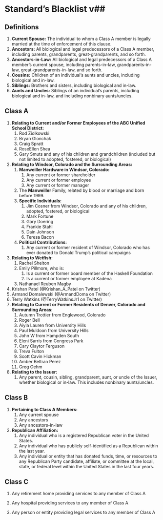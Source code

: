 # Standard’s Blacklist v##

## Definitions

1. **Current Spouse:** The individual to whom a Class A member is legally married at the time of enforcement of this clause.
2. **Ancestors:** All biological and legal predecessors of a Class A member, including parents, grandparents, great-grandparents, and so forth.
3. **Ancestors-in-Law:** All biological and legal predecessors of a Class A member’s current spouse, including parents-in-law, grandparents-in-law, great-grandparents-in-law, and so forth.
4. **Cousins:** Children of an individual’s aunts and uncles, including biological and in-law.
5. **Siblings:** Brothers and sisters, including biological and in-law.
6. **Aunts and Uncles:** Siblings of an individual’s parents, including biological and in-law, and including nonbinary aunts/uncles.

## Class A

1. **Relating to Current and/or Former Employees of the ABC Unified School District:**
    1. Rod Ziolkowski
    2. Bryan Glonchak
    3. Craig Spratt
    4. RoseEllen Shea
    5. Gary Smuts and any of his children and grandchildren (included but not limited to adopted, fostered, or biological)
2. **Relating to Windsor, Colorado and the Surrounding Areas:**
    1. **Manweiller Hardware in Windsor, Colorado:**
        1. Any current or former shareholder
        2. Any current or former employee
        3. Any current or former manager
    2. The **Manweiller** Family, related by blood or marriage and born before 1999.
    3. **Specific Individuals:**
        1. Jim Cosner from Windsor, Colorado and any of his children, adopted, fostered, or biological
        2. Mark Fortune
        3. Gary Doering
        4. Frankie Stahl
        5. Dain Johnson
        6. Teresa Bacon
    4. **Political Contributions:**
        1. Any current or former resident of Windsor, Colorado who has ever donated to Donald Trump’s political campaigns
3. **Relating to Wetfish:**
    1. Rachel Shelton
    2. Emily Pillmore, who is:
        1. Is a current or former board member of the Haskell Foundation
        2. Is a current or former employee at Kadena
    3. Nathanael Reuben Magby
4. Krishan Patel (@Krishan_A_Patel on Twitter)
5. Armand Domalewski (@ArmandDoma on Twitter)
6. Terry Watkins (@TerryWatkinsJr1 on Twitter)
7. **Relating to Current or Former Residents of Denver, Colorado and Surrounding Areas:**
    1. Autumn Trottier from Englewood, Colorado
    2. Roger Bell
    3. Aiyla Lauren from University Hills
    4. Paul Muldoon from University Hills
    5. John W from Hampden South
    6. Eleni Sarris from Congress Park
    7. Cary Claytor Ferguson
    8. Treva Fulton
    9. Scott Cavin Hickman
    10. Amber Beltran Perez
    11. Greg Oehm
8. **Relating to the Issuer:**
    1. Any parent, cousin, sibling, grandparent, aunt, or uncle of the Issuer, whether biological or in-law. This includes nonbinary aunts/uncles.

## Class B

1. **Pertaining to Class A Members:**
    1. Any current spouse
    2. Any ancestors
    3. Any ancestors-in-law
2. **Republican Affiliation:**
    1. Any individual who is a registered Republican voter in the United States.
    2. Any individual who has publicly self-identified as a Republican within the last year.
    3. Any individual or entity that has donated funds, time, or resources to any Republican Party candidate, affiliate, or committee at the local, state, or federal level within the United States in the last four years.

## Class C

1. Any retirement home providing services to any member of Class A

2. Any hospital providing services to any member of Class A

3. Any person or entity providing legal services to any member of Class A
